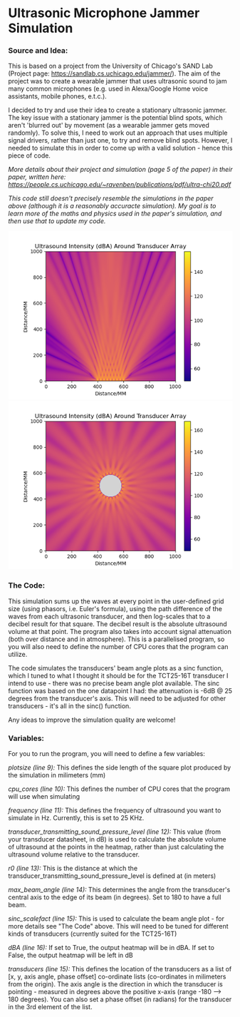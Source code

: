# Ultrasonic Microphone Jammer Simulation #

### Source and Idea: ### 

This is based on a project from the University of Chicago's SAND Lab (Project page: <https://sandlab.cs.uchicago.edu/jammer/>). The aim of the project was to create a wearable jammer that uses ultrasonic sound to jam many common microphones (e.g. used in Alexa/Google Home voice assistants, mobile phones, e.t.c.).

I decided to try and use their idea to create a stationary ultrasonic jammer. The key issue with a stationary jammer is the potential blind spots, which aren't 'blurred out' by movement (as a wearable jammer gets moved randomly). To solve this, I need to work out an approach that uses multiple signal drivers, rather than just one, to try and remove blind spots. However, I needed to simulate this in order to come up with a valid solution - hence this piece of code.

_More details about their project and simulation (page 5 of the paper) in their paper, written here: <https://people.cs.uchicago.edu/~ravenben/publications/pdf/ultra-chi20.pdf>_

_This code still doesn't precisely resemble the simulations in the paper above (although it is a reasonably accuracte simulation). My goal is to learn more of the maths and physics used in the paper's simulation, and then use that to update my code._

![Example image - 9 transducers, planar arrangment, no phase offsets](1_signal_9_transducers_planar.png)
![Example image - 24 transducers, ring arrangement, no phase offsets](1_signal_24_transducers_ring.png)

### The Code: ###

This simulation sums up the waves at every point in the user-defined grid size (using phasors, i.e. Euler's formula), using the path difference of the waves from each ultrasonic transducer, and then log-scales that to a decibel result for that square. The decibel result is the absolute ultrasound volume at that point. The program also takes into account signal attenuation (both over distance and in atmosphere). This is a parallelised program, so you will also need to define the number of CPU cores that the program can utilize.

The code simulates the transducers' beam angle plots as a sinc function, which I tuned to what I thought it should be for the TCT25-16T transducer I intend to use - there was no precise beam angle plot available. The sinc function was based on the one datapoint I had: the attenuation is -6dB @ 25 degrees from the transducer's axis. This will need to be adjusted for other transducers - it's all in the sinc() function.

Any ideas to improve the simulation quality are welcome!

### Variables: ###

For you to run the program, you will need to define a few variables:

_plotsize (line 9):_ This defines the side length of the square plot produced by the simulation in milimeters (mm)

_cpu_cores (line 10):_ This defines the number of CPU cores that the program will use when simulating

_frequency (line 11):_ This defines the frequency of ultrasound you want to simulate in Hz. Currently, this is set to 25 KHz.

_transducer_transmitting_sound_pressure_level (line 12):_ This value (from your transducer datasheet, in dB) is used to calculate the absolute volume of ultrasound at the points in the heatmap, rather than just calculating the ultrasound volume relative to the transducer.

_r0 (line 13):_ This is the distance at which the transducer_transmitting_sound_pressure_level is defined at (in meters)

_max_beam_angle (line 14):_ This determines the angle from the transducer's central axis to the edge of its beam (in degrees). Set to 180 to have a full beam.

_sinc_scalefact (line 15):_ This is used to calculate the beam angle plot - for more details see "The Code" above. This will need to be tuned for different kinds of transducers (currently suited for the TCT25-16T)

_dBA (line 16):_ If set to True, the output heatmap will be in dBA. If set to False, the output heatmap will be left in dB

_transducers (line 15):_ This defines the location of the transducers as a list of [x, y, axis angle, phase offset] co-ordinate lists (co-ordinates in milimeters from the origin). The axis angle is the direction in which the transducer is pointing - measured in degrees above the positive x-axis (range -180 --> 180 degrees). You can also set a phase offset (in radians) for the transducer in the 3rd element of the list.